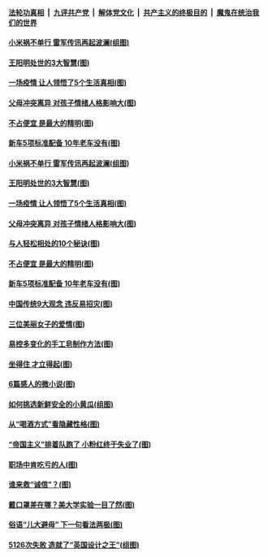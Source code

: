 ####  [法轮功真相](../../../../basic/blob/master/README.md?t=05170031) &nbsp;|&nbsp; [九评共产党](../../../../9ping.md/blob/master/README.md?t=05170031) &nbsp;|&nbsp; [解体党文化](../../../../jtdwh.md/blob/master/README.md?t=05170031)  &nbsp;|&nbsp; [共产主义的终极目的](../../../../gczydzjmd.md/blob/master/README.md?t=05170031) &nbsp;|&nbsp; [魔鬼在统治我们的世界](../../../../mgztzwmdsj.md/blob/master/README.md?t=05170031) 

#### [小米祸不单行 雷军传讯再起波澜(组图)](../pages/p8/933435.md?t=05170031) 

#### [王阳明处世的3大智慧(图)](../pages/p8/933396.md?t=05170031) 

#### [一场疫情 让人领悟了5个生活真相(图)](../pages/p8/933089.md?t=05170031) 

#### [父母冲突离异 对孩子情绪人格影响大(图)](../pages/p8/933395.md?t=05170031) 

#### [不占便宜 是最大的精明(图)](../pages/p8/933269.md?t=05170031) 

#### [新车5项标准配备 10年老车没有(图)](../pages/p8/933348.md?t=05170031) 

#### [小米祸不单行 雷军传讯再起波澜(组图)](../pages/p8/933435.md?t=05170031) 

#### [王阳明处世的3大智慧(图)](../pages/p8/933396.md?t=05170031) 

#### [一场疫情 让人领悟了5个生活真相(图)](../pages/p8/933089.md?t=05170031) 

#### [父母冲突离异 对孩子情绪人格影响大(图)](../pages/p8/933395.md?t=05170031) 

#### [与人轻松相处的10个秘诀(图)](../pages/p8/932796.md?t=05170031) 

#### [不占便宜 是最大的精明(图)](../pages/p8/933269.md?t=05170031) 

#### [新车5项标准配备 10年老车没有(图)](../pages/p8/933348.md?t=05170031) 

#### [中国传统9大观念 违反易招灾(图)](../pages/p8/933271.md?t=05170031) 

#### [三位美丽女子的爱情(图)](../pages/p8/933016.md?t=05170031) 

#### [易控多变化的手工皂制作方法(图)](../pages/p8/933238.md?t=05170031) 

#### [坐得住 才立得起(图)](../pages/p8/932276.md?t=05170031) 

#### [6篇感人的微小说(图)](../pages/p8/933167.md?t=05170031) 

#### [如何挑选新鲜安全的小黄瓜(组图)](../pages/p8/933057.md?t=05170031) 

#### [从“喝酒方式”看隐藏性格(图)](../pages/p8/930799.md?t=05170031) 

#### [“帝国主义”排着队跑了 小粉红终于失业了(图)](../pages/p8/933087.md?t=05170031) 

#### [职场中肯吃亏的人(图)](../pages/p8/932447.md?t=05170031) 

#### [谁来救“诚信”？(图)](../pages/p8/932789.md?t=05170031) 

#### [戴口罩差在哪？美大学实验一目了然(图)](../pages/p8/933029.md?t=05170031) 

#### [俗语“儿大避母” 下一句看法两极(图)](../pages/p8/933008.md?t=05170031) 

#### [5126次失败 造就了“英国设计之王”(组图)](../pages/p8/932258.md?t=05170031) 


